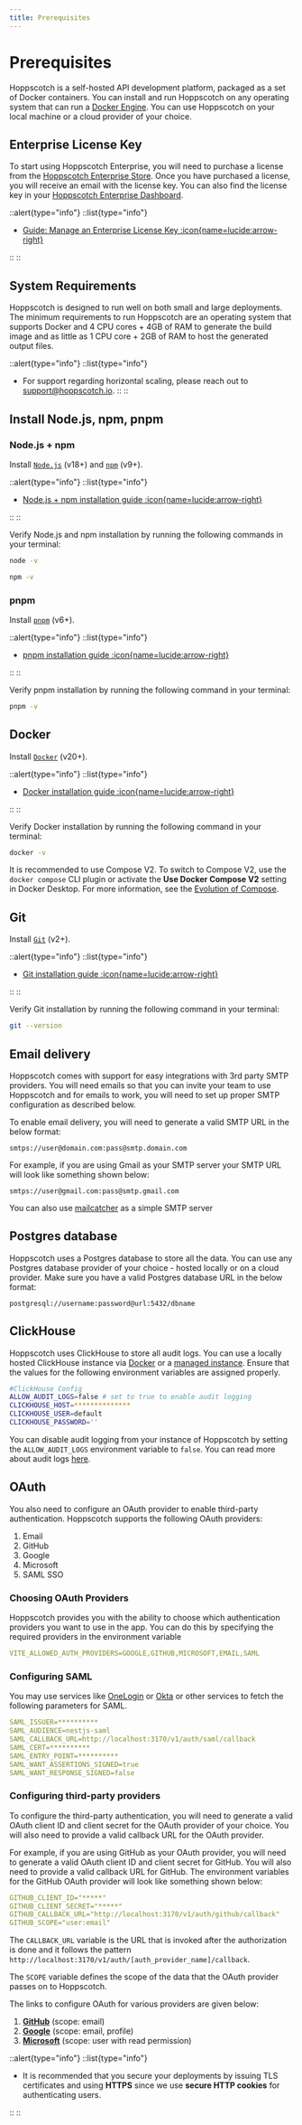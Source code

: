 ```yaml
---
title: Prerequisites
---
```


# Prerequisites

Hoppscotch is a self-hosted API development platform, packaged as a set of Docker containers. You can install and run Hoppscotch on any operating system that can run a [Docker Engine](https://docs.docker.com/engine). You can use Hoppscotch on your local machine or a cloud provider of your choice.

## Enterprise License Key

To start using Hoppscotch Enterprise, you will need to purchase a license from the [Hoppscotch Enterprise Store](https://enterprise.hoppscotch.com). Once you have purchased a license, you will receive an email with the license key. You can also find the license key in your [Hoppscotch Enterprise Dashboard](https://enterprise.hoppscotch.com/dashboard).

::alert{type="info"}
::list{type="info"}

- [Guide: Manage an Enterprise License Key :icon{name=lucide:arrow-right}](/guides/articles/manage-an-enterprise-license-key)

::
::

## System Requirements

Hoppscotch is designed to run well on both small and large deployments. The minimum requirements to run Hoppscotch are an operating system that supports Docker and 4 CPU cores + 4GB of RAM to generate the build image and as little as 1 CPU core + 2GB of RAM to host the generated output files.

::alert{type="info"}
::list{type="info"}

- For support regarding horizontal scaling, please reach out to support@hoppscotch.io.
::
::

## Install Node.js, npm, pnpm

### Node.js + npm

Install [`Node.js`](https://nodejs.org/en) (v18+) and [`npm`](https://www.npmjs.com) (v9+).

::alert{type="info"}
::list{type="info"}

- [Node.js + npm installation guide :icon{name=lucide:arrow-right}](https://nodejs.org/en/download)

::
::

Verify Node.js and npm installation by running the following commands in your terminal:

```bash
node -v
```

```bash
npm -v
```

### pnpm

Install [`pnpm`](https://pnpm.io) (v6+).

::alert{type="info"}
::list{type="info"}

- [pnpm installation guide :icon{name=lucide:arrow-right}](https://pnpm.io/installation)

::
::

Verify pnpm installation by running the following command in your terminal:

```bash
pnpm -v
```

## Docker

Install [`Docker`](https://www.docker.com) (v20+).

::alert{type="info"}
::list{type="info"}

- [Docker installation guide :icon{name=lucide:arrow-right}](https://docs.docker.com/engine/install)

::
::

Verify Docker installation by running the following command in your terminal:

```bash
docker -v
```

It is recommended to use Compose V2. To switch to Compose V2, use the `docker compose` CLI plugin or activate the **Use Docker Compose V2** setting in Docker Desktop. For more information, see the [Evolution of Compose](https://docs.docker.com/compose/compose-v2).

## Git

Install [`Git`](https://git-scm.com) (v2+).

::alert{type="info"}
::list{type="info"}

- [Git installation guide :icon{name=lucide:arrow-right}](https://git-scm.com/download)

::
::

Verify Git installation by running the following command in your terminal:

```bash
git --version
```

## Email delivery

Hoppscotch comes with support for easy integrations with 3rd party SMTP providers. You will need emails so that you can invite your team to use Hoppscotch and for emails to work, you will need to set up proper SMTP configuration as described below.

To enable email delivery, you will need to generate a valid SMTP URL in the below format:

```
smtps://user@domain.com:pass@smtp.domain.com
```

For example, if you are using Gmail as your SMTP server your SMTP URL will look like something shown below:

```
smtps://user@gmail.com:pass@smtp.gmail.com
```

You can also use [mailcatcher](https://mailcatcher.me/) as a simple SMTP server

## Postgres database

Hoppscotch uses a Postgres database to store all the data. You can use any Postgres database provider of your choice - hosted locally or on a cloud provider. Make sure you have a valid Postgres database URL in the below format:

```
postgresql://username:password@url:5432/dbname
```
## ClickHouse

Hoppscotch uses ClickHouse to store all audit logs. You can use a locally hosted ClickHouse instance via [Docker](https://hub.docker.com/r/clickhouse/clickhouse-server) or a [managed instance](https://clickhouse.com/cloud). Ensure that the values for the following environment variables are assigned properly.

```bash
#ClickHouse Config
ALLOW_AUDIT_LOGS=false # set to true to enable audit logging
CLICKHOUSE_HOST=**************
CLICKHOUSE_USER=default
CLICKHOUSE_PASSWORD=''
```

You can disable audit logging from your instance of Hoppscotch by setting the `ALLOW_AUDIT_LOGS` environment variable to `false`. You can read more about audit logs [here](/guides/articles/audit-logs).

## OAuth

You also need to configure an OAuth provider to enable third-party authentication. Hoppscotch supports the following OAuth providers:

1. Email
2. GitHub
3. Google
4. Microsoft
5. SAML SSO

### Choosing OAuth Providers

Hoppscotch provides you with the ability to choose which authentication providers you want to use in the app. You can do this by specifying the required providers in the environment variable

```yaml
VITE_ALLOWED_AUTH_PROVIDERS=GOOGLE,GITHUB,MICROSOFT,EMAIL,SAML
```

### Configuring SAML

You may use services like [OneLogin](https://www.onelogin.com/) or [Okta](https://www.okta.com/) or other services to fetch the following parameters for SAML.

```yaml
SAML_ISSUER=**********
SAML_AUDIENCE=nestjs-saml
SAML_CALLBACK_URL=http://localhost:3170/v1/auth/saml/callback
SAML_CERT=**********
SAML_ENTRY_POINT=**********
SAML_WANT_ASSERTIONS_SIGNED=true
SAML_WANT_RESPONSE_SIGNED=false
```

### Configuring third-party providers

To configure the third-party authentication, you will need to generate a valid OAuth client ID and client secret for the OAuth provider of your choice. You will also need to provide a valid callback URL for the OAuth provider.

For example, if you are using GitHub as your OAuth provider, you will need to generate a valid OAuth client ID and client secret for GitHub. You will also need to provide a valid callback URL for GitHub. The environment variables for the GitHub OAuth provider will look like something shown below:

```yaml
GITHUB_CLIENT_ID="*****"
GITHUB_CLIENT_SECRET="*****"
GITHUB_CALLBACK_URL="http://localhost:3170/v1/auth/github/callback"
GITHUB_SCOPE="user:email"
```

The `CALLBACK_URL` variable is the URL that is invoked after the authorization is done and it follows the pattern `http://localhost:3170/v1/auth/[auth_provider_name]/callback`.

The `SCOPE` variable defines the scope of the data that the OAuth provider passes on to Hoppscotch.

The links to configure OAuth for various providers are given below:

1. [**GitHub**](https://docs.github.com/en/apps/oauth-apps/building-oauth-apps/creating-an-oauth-app) (scope: email)
2. [**Google**](https://developers.google.com/identity/gsi/web/guides/get-google-api-clientid#get_your_google_api_client_id) (scope: email, profile)
3. [**Microsoft**](https://learn.microsoft.com/en-us/azure/active-directory/develop/scenario-web-app-sign-user-app-registration?tabs=nodejs#register-an-app-by-using-the-azure-portal) (scope: user with read permission)

::alert{type="info"}
::list{type="info"}

- It is recommended that you secure your deployments by issuing TLS certificates and using **HTTPS** since we use **secure HTTP cookies** for authenticating users.

::
::
